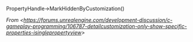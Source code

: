 PropertyHandle->MarkHiddenByCustomization()

*From &lt;<https://forums.unrealengine.com/development-discussion/c-gameplay-programming/106787-detailcustomization-only-show-specific-properties-isinglepropertyview>>*
